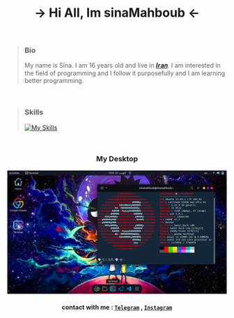 <div align="center">
  <h1> → Hi All, Im sinaMahboub ← </h1>
  
  </div>
  
 <br>
  
<div>
  
> ### Bio
> My name is Sina. I am 16 years old and live in
> <a href="https://en.wikipedia.org/wiki/Iran">𝑰𝒓𝒂𝒏</a>. 
> I am interested in the field of programming and I follow it purposefully and I am learning better programming.
  
</div>

<br>

> ### Skills
> [![My Skills](https://skillicons.dev/icons?i=vscode,html,css,js,php,mysql,linux,git,github)](https://skillicons.dev)

<br>

<div align="center">

### **My Desktop**
![My Desktop](https://github.com/sinamahboub/sinamahboub/blob/main/sinaMahboubDesktop2.png)
  
  #### contact with me : [`Telegram`](https://t.me/sinamb12) , [`Instagram`](https://instagram.com/sinamhb_)
  
  </div>
